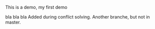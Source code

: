 This is a demo, my first demo

bla bla bla
Added during conflict solving.
Another branche, but not in master.
